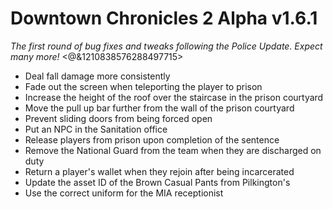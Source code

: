 # Downtown Chronicles 2 Alpha v1.6.1
*The first round of bug fixes and tweaks following the Police Update. Expect many more!*
<@&1210838576288497715>

* Deal fall damage more consistently
* Fade out the screen when teleporting the player to prison
* Increase the height of the roof over the staircase in the prison courtyard
* Move the pull up bar further from the wall of the prison courtyard
* Prevent sliding doors from being forced open
* Put an NPC in the Sanitation office
* Release players from prison upon completion of the sentence
* Remove the National Guard from the team when they are discharged on duty
* Return a player's wallet when they rejoin after being incarcerated
* Update the asset ID of the Brown Casual Pants from Pilkington's
* Use the correct uniform for the MIA receptionist